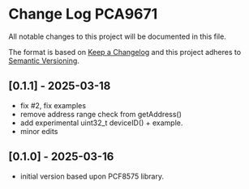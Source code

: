 # Change Log PCA9671

All notable changes to this project will be documented in this file.

The format is based on [Keep a Changelog](http://keepachangelog.com/)
and this project adheres to [Semantic Versioning](http://semver.org/).


## [0.1.1] - 2025-03-18

- fix #2, fix examples
- remove address range check from getAddress()
- add experimental uint32_t deviceID() + example.
- minor edits


## [0.1.0] - 2025-03-16

- initial version based upon PCF8575 library.



